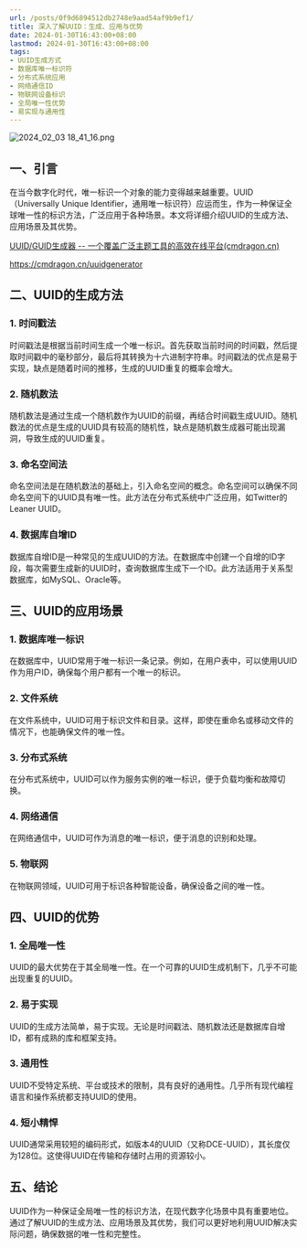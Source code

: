 ```yaml
---
url: /posts/0f9d6894512db2748e9aad54af9b9ef1/
title: 深入了解UUID：生成、应用与优势
date: 2024-01-30T16:43:00+08:00
lastmod: 2024-01-30T16:43:00+08:00
tags:
- UUID生成方式
- 数据库唯一标识符
- 分布式系统应用
- 网络通信ID
- 物联网设备标识
- 全局唯一性优势
- 易实现与通用性
---
```


<img src="https://static.cmdragon.cn/blog/images/2024_02_03 18_41_16.png@blog" title="2024_02_03 18_41_16.png" alt="2024_02_03 18_41_16.png"/>

## 一、引言

在当今数字化时代，唯一标识一个对象的能力变得越来越重要。UUID（Universally Unique Identifier，通用唯一标识符）应运而生，作为一种保证全球唯一性的标识方法，广泛应用于各种场景。本文将详细介绍UUID的生成方法、应用场景及其优势。

[UUID/GUID生成器 -- 一个覆盖广泛主题工具的高效在线平台(cmdragon.cn)](https://cmdragon.cn/uuidgenerator)

https://cmdragon.cn/uuidgenerator


## 二、UUID的生成方法

### 1. 时间戳法

时间戳法是根据当前时间生成一个唯一标识。首先获取当前时间的时间戳，然后提取时间戳中的毫秒部分，最后将其转换为十六进制字符串。时间戳法的优点是易于实现，缺点是随着时间的推移，生成的UUID重复的概率会增大。

### 2. 随机数法

随机数法是通过生成一个随机数作为UUID的前缀，再结合时间戳生成UUID。随机数法的优点是生成的UUID具有较高的随机性，缺点是随机数生成器可能出现漏洞，导致生成的UUID重复。

### 3. 命名空间法

命名空间法是在随机数法的基础上，引入命名空间的概念。命名空间可以确保不同命名空间下的UUID具有唯一性。此方法在分布式系统中广泛应用，如Twitter的Leaner UUID。

### 4. 数据库自增ID

数据库自增ID是一种常见的生成UUID的方法。在数据库中创建一个自增的ID字段，每次需要生成新的UUID时，查询数据库生成下一个ID。此方法适用于关系型数据库，如MySQL、Oracle等。

## 三、UUID的应用场景

### 1. 数据库唯一标识

在数据库中，UUID常用于唯一标识一条记录。例如，在用户表中，可以使用UUID作为用户ID，确保每个用户都有一个唯一的标识。

### 2. 文件系统

在文件系统中，UUID可用于标识文件和目录。这样，即使在重命名或移动文件的情况下，也能确保文件的唯一性。

### 3. 分布式系统

在分布式系统中，UUID可以作为服务实例的唯一标识，便于负载均衡和故障切换。

### 4. 网络通信

在网络通信中，UUID可作为消息的唯一标识，便于消息的识别和处理。

### 5. 物联网

在物联网领域，UUID可用于标识各种智能设备，确保设备之间的唯一性。

## 四、UUID的优势

### 1. 全局唯一性

UUID的最大优势在于其全局唯一性。在一个可靠的UUID生成机制下，几乎不可能出现重复的UUID。

### 2. 易于实现

UUID的生成方法简单，易于实现。无论是时间戳法、随机数法还是数据库自增ID，都有成熟的库和框架支持。

### 3. 通用性

UUID不受特定系统、平台或技术的限制，具有良好的通用性。几乎所有现代编程语言和操作系统都支持UUID的使用。

### 4. 短小精悍

UUID通常采用较短的编码形式，如版本4的UUID（又称DCE-UUID），其长度仅为128位。这使得UUID在传输和存储时占用的资源较小。

## 五、结论

UUID作为一种保证全局唯一性的标识方法，在现代数字化场景中具有重要地位。通过了解UUID的生成方法、应用场景及其优势，我们可以更好地利用UUID解决实际问题，确保数据的唯一性和完整性。
